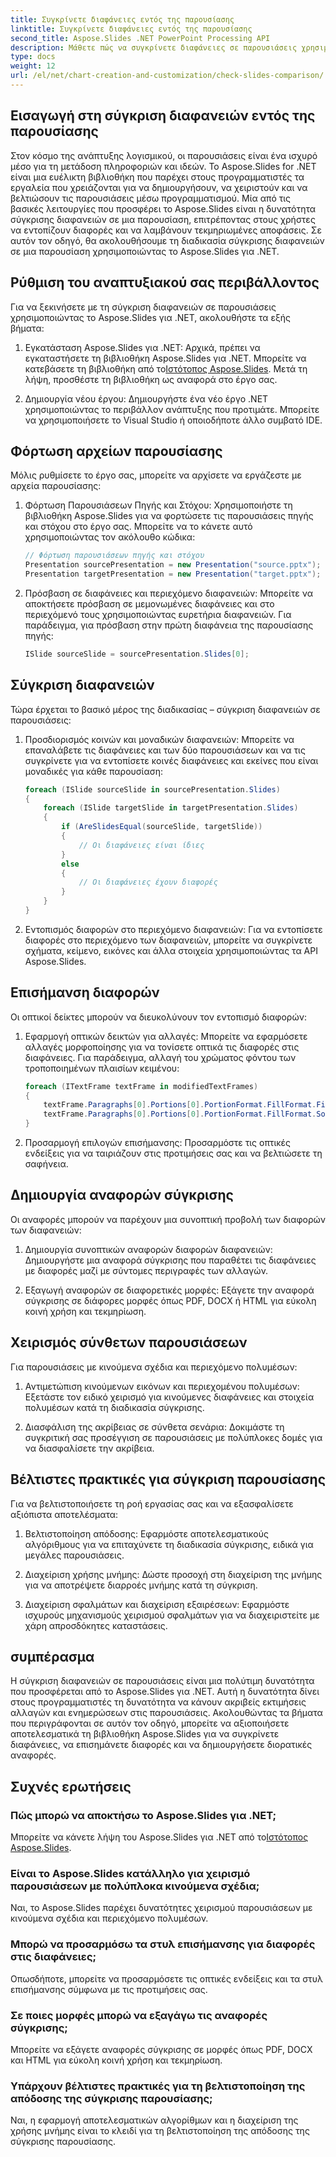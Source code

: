 ```yaml
---
title: Συγκρίνετε διαφάνειες εντός της παρουσίασης
linktitle: Συγκρίνετε διαφάνειες εντός της παρουσίασης
second_title: Aspose.Slides .NET PowerPoint Processing API
description: Μάθετε πώς να συγκρίνετε διαφάνειες σε παρουσιάσεις χρησιμοποιώντας το Aspose.Slides για .NET. Οδηγός βήμα προς βήμα με πηγαίο κώδικα για ακριβείς συγκρίσεις.
type: docs
weight: 12
url: /el/net/chart-creation-and-customization/check-slides-comparison/
---
```


## Εισαγωγή στη σύγκριση διαφανειών εντός της παρουσίασης

Στον κόσμο της ανάπτυξης λογισμικού, οι παρουσιάσεις είναι ένα ισχυρό μέσο για τη μετάδοση πληροφοριών και ιδεών. Το Aspose.Slides for .NET είναι μια ευέλικτη βιβλιοθήκη που παρέχει στους προγραμματιστές τα εργαλεία που χρειάζονται για να δημιουργήσουν, να χειριστούν και να βελτιώσουν τις παρουσιάσεις μέσω προγραμματισμού. Μία από τις βασικές λειτουργίες που προσφέρει το Aspose.Slides είναι η δυνατότητα σύγκρισης διαφανειών σε μια παρουσίαση, επιτρέποντας στους χρήστες να εντοπίζουν διαφορές και να λαμβάνουν τεκμηριωμένες αποφάσεις. Σε αυτόν τον οδηγό, θα ακολουθήσουμε τη διαδικασία σύγκρισης διαφανειών σε μια παρουσίαση χρησιμοποιώντας το Aspose.Slides για .NET.

## Ρύθμιση του αναπτυξιακού σας περιβάλλοντος

Για να ξεκινήσετε με τη σύγκριση διαφανειών σε παρουσιάσεις χρησιμοποιώντας το Aspose.Slides για .NET, ακολουθήστε τα εξής βήματα:

1.  Εγκατάσταση Aspose.Slides για .NET: Αρχικά, πρέπει να εγκαταστήσετε τη βιβλιοθήκη Aspose.Slides για .NET. Μπορείτε να κατεβάσετε τη βιβλιοθήκη από το[Ιστότοπος Aspose.Slides](https://releases.aspose.com/slides/net/). Μετά τη λήψη, προσθέστε τη βιβλιοθήκη ως αναφορά στο έργο σας.

2. Δημιουργία νέου έργου: Δημιουργήστε ένα νέο έργο .NET χρησιμοποιώντας το περιβάλλον ανάπτυξης που προτιμάτε. Μπορείτε να χρησιμοποιήσετε το Visual Studio ή οποιοδήποτε άλλο συμβατό IDE.

## Φόρτωση αρχείων παρουσίασης

Μόλις ρυθμίσετε το έργο σας, μπορείτε να αρχίσετε να εργάζεστε με αρχεία παρουσίασης:

1. Φόρτωση Παρουσιάσεων Πηγής και Στόχου:
   Χρησιμοποιήστε τη βιβλιοθήκη Aspose.Slides για να φορτώσετε τις παρουσιάσεις πηγής και στόχου στο έργο σας. Μπορείτε να το κάνετε αυτό χρησιμοποιώντας τον ακόλουθο κώδικα:

   ```csharp
   // Φόρτωση παρουσιάσεων πηγής και στόχου
   Presentation sourcePresentation = new Presentation("source.pptx");
   Presentation targetPresentation = new Presentation("target.pptx");
   ```

2. Πρόσβαση σε διαφάνειες και περιεχόμενο διαφανειών:
   Μπορείτε να αποκτήσετε πρόσβαση σε μεμονωμένες διαφάνειες και στο περιεχόμενό τους χρησιμοποιώντας ευρετήρια διαφανειών. Για παράδειγμα, για πρόσβαση στην πρώτη διαφάνεια της παρουσίασης πηγής:

   ```csharp
   ISlide sourceSlide = sourcePresentation.Slides[0];
   ```

## Σύγκριση διαφανειών

Τώρα έρχεται το βασικό μέρος της διαδικασίας – σύγκριση διαφανειών σε παρουσιάσεις:

1. Προσδιορισμός κοινών και μοναδικών διαφανειών:
   Μπορείτε να επαναλάβετε τις διαφάνειες και των δύο παρουσιάσεων και να τις συγκρίνετε για να εντοπίσετε κοινές διαφάνειες και εκείνες που είναι μοναδικές για κάθε παρουσίαση:

   ```csharp
   foreach (ISlide sourceSlide in sourcePresentation.Slides)
   {
       foreach (ISlide targetSlide in targetPresentation.Slides)
       {
           if (AreSlidesEqual(sourceSlide, targetSlide))
           {
               // Οι διαφάνειες είναι ίδιες
           }
           else
           {
               // Οι διαφάνειες έχουν διαφορές
           }
       }
   }
   ```

2. Εντοπισμός διαφορών στο περιεχόμενο διαφανειών:
   Για να εντοπίσετε διαφορές στο περιεχόμενο των διαφανειών, μπορείτε να συγκρίνετε σχήματα, κείμενο, εικόνες και άλλα στοιχεία χρησιμοποιώντας τα API Aspose.Slides.

## Επισήμανση διαφορών

Οι οπτικοί δείκτες μπορούν να διευκολύνουν τον εντοπισμό διαφορών:

1. Εφαρμογή οπτικών δεικτών για αλλαγές:
   Μπορείτε να εφαρμόσετε αλλαγές μορφοποίησης για να τονίσετε οπτικά τις διαφορές στις διαφάνειες. Για παράδειγμα, αλλαγή του χρώματος φόντου των τροποποιημένων πλαισίων κειμένου:

   ```csharp
   foreach (ITextFrame textFrame in modifiedTextFrames)
   {
       textFrame.Paragraphs[0].Portions[0].PortionFormat.FillFormat.FillType = FillType.Solid;
       textFrame.Paragraphs[0].Portions[0].PortionFormat.FillFormat.SolidFillColor.Color = Color.Yellow;
   }
   ```

2. Προσαρμογή επιλογών επισήμανσης:
   Προσαρμόστε τις οπτικές ενδείξεις για να ταιριάζουν στις προτιμήσεις σας και να βελτιώσετε τη σαφήνεια.

## Δημιουργία αναφορών σύγκρισης

Οι αναφορές μπορούν να παρέχουν μια συνοπτική προβολή των διαφορών των διαφανειών:

1. Δημιουργία συνοπτικών αναφορών διαφορών διαφανειών:
   Δημιουργήστε μια αναφορά σύγκρισης που παραθέτει τις διαφάνειες με διαφορές μαζί με σύντομες περιγραφές των αλλαγών.

2. Εξαγωγή αναφορών σε διαφορετικές μορφές:
   Εξάγετε την αναφορά σύγκρισης σε διάφορες μορφές όπως PDF, DOCX ή HTML για εύκολη κοινή χρήση και τεκμηρίωση.

## Χειρισμός σύνθετων παρουσιάσεων

Για παρουσιάσεις με κινούμενα σχέδια και περιεχόμενο πολυμέσων:

1. Αντιμετώπιση κινούμενων εικόνων και περιεχομένου πολυμέσων:
   Εξετάστε τον ειδικό χειρισμό για κινούμενες διαφάνειες και στοιχεία πολυμέσων κατά τη διαδικασία σύγκρισης.

2. Διασφάλιση της ακρίβειας σε σύνθετα σενάρια:
   Δοκιμάστε τη συγκριτική σας προσέγγιση σε παρουσιάσεις με πολύπλοκες δομές για να διασφαλίσετε την ακρίβεια.

## Βέλτιστες πρακτικές για σύγκριση παρουσίασης

Για να βελτιστοποιήσετε τη ροή εργασίας σας και να εξασφαλίσετε αξιόπιστα αποτελέσματα:

1. Βελτιστοποίηση απόδοσης:
   Εφαρμόστε αποτελεσματικούς αλγόριθμους για να επιταχύνετε τη διαδικασία σύγκρισης, ειδικά για μεγάλες παρουσιάσεις.

2. Διαχείριση χρήσης μνήμης:
   Δώστε προσοχή στη διαχείριση της μνήμης για να αποτρέψετε διαρροές μνήμης κατά τη σύγκριση.

3. Διαχείριση σφαλμάτων και διαχείριση εξαιρέσεων:
   Εφαρμόστε ισχυρούς μηχανισμούς χειρισμού σφαλμάτων για να διαχειριστείτε με χάρη απροσδόκητες καταστάσεις.

## συμπέρασμα

Η σύγκριση διαφανειών σε παρουσιάσεις είναι μια πολύτιμη δυνατότητα που προσφέρεται από το Aspose.Slides για .NET. Αυτή η δυνατότητα δίνει στους προγραμματιστές τη δυνατότητα να κάνουν ακριβείς εκτιμήσεις αλλαγών και ενημερώσεων στις παρουσιάσεις. Ακολουθώντας τα βήματα που περιγράφονται σε αυτόν τον οδηγό, μπορείτε να αξιοποιήσετε αποτελεσματικά τη βιβλιοθήκη Aspose.Slides για να συγκρίνετε διαφάνειες, να επισημάνετε διαφορές και να δημιουργήσετε διορατικές αναφορές.

## Συχνές ερωτήσεις

### Πώς μπορώ να αποκτήσω το Aspose.Slides για .NET;

 Μπορείτε να κάνετε λήψη του Aspose.Slides για .NET από το[Ιστότοπος Aspose.Slides](https://releases.aspose.com/slides/net/).

### Είναι το Aspose.Slides κατάλληλο για χειρισμό παρουσιάσεων με πολύπλοκα κινούμενα σχέδια;

Ναι, το Aspose.Slides παρέχει δυνατότητες χειρισμού παρουσιάσεων με κινούμενα σχέδια και περιεχόμενο πολυμέσων.

### Μπορώ να προσαρμόσω τα στυλ επισήμανσης για διαφορές στις διαφάνειες;

Οπωσδήποτε, μπορείτε να προσαρμόσετε τις οπτικές ενδείξεις και τα στυλ επισήμανσης σύμφωνα με τις προτιμήσεις σας.

### Σε ποιες μορφές μπορώ να εξαγάγω τις αναφορές σύγκρισης;

Μπορείτε να εξάγετε αναφορές σύγκρισης σε μορφές όπως PDF, DOCX και HTML για εύκολη κοινή χρήση και τεκμηρίωση.

### Υπάρχουν βέλτιστες πρακτικές για τη βελτιστοποίηση της απόδοσης της σύγκρισης παρουσίασης;

Ναι, η εφαρμογή αποτελεσματικών αλγορίθμων και η διαχείριση της χρήσης μνήμης είναι το κλειδί για τη βελτιστοποίηση της απόδοσης της σύγκρισης παρουσίασης.